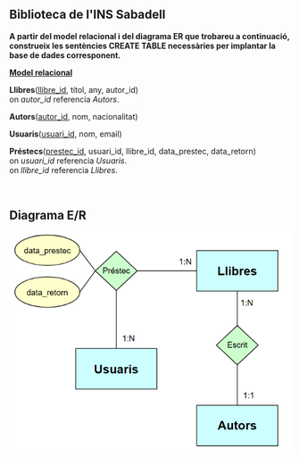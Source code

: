 ## Biblioteca de l'INS Sabadell

**A partir del model relacional i del diagrama ER que trobareu a continuació, construeix les sentències CREATE TABLE necessàries per implantar la base de dades corresponent.**

<ins>**Model relacional**</ins>

**Llibres**(<ins>llibre_id</ins>, títol, any, autor_id)<br>
  on *autor_id* referencia *Autors*.

**Autors**(<ins>autor_id</ins>, nom, nacionalitat)

**Usuaris**(<ins>usuari_id</ins>, nom, email)

**Préstecs**(<ins>prestec_id</ins>, usuari_id, llibre_id, data_prestec, data_retorn)<br>
  on *usuari_id* referencia *Usuaris*.<br>
  on *llibre_id* referencia *Llibres*.

<br>

## Diagrama E/R

  <div style="text-align: center;">
    <img src="https://github.com/victordomgs/Bases-de-Dades/blob/main/SQL-DDL/EER/EER-bibliotecaINSSabadell.png" alt="EER-bibliotecaINSSabadell" width="655" height="auto"/>
  </div>
